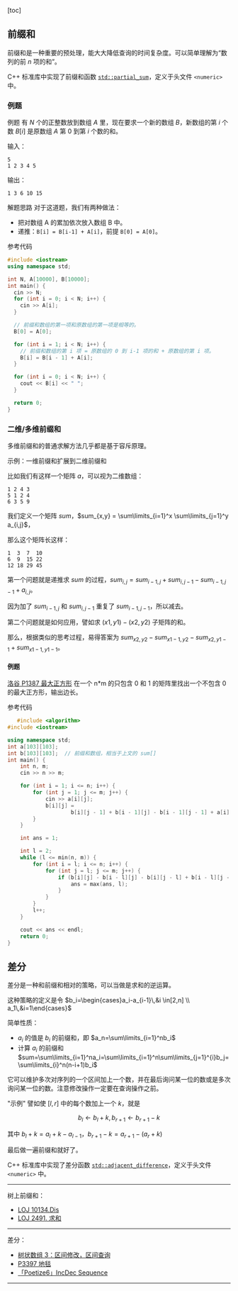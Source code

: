 [toc]

## 前缀和

前缀和是一种重要的预处理，能大大降低查询的时间复杂度。可以简单理解为“数列的前 $n$ 项的和”。

C++ 标准库中实现了前缀和函数 [`std::partial_sum`](https://zh.cppreference.com/w/cpp/algorithm/partial_sum)，定义于头文件 `<numeric>` 中。

### 例题

例题
有 $N$ 个的正整数放到数组 $A$ 里，现在要求一个新的数组 $B$，新数组的第 $i$ 个数 $B[i]$ 是原数组 $A$ 第 $0$ 到第 $i$ 个数的和。

输入：

```text
5
1 2 3 4 5
```

输出：

```text
1 3 6 10 15
```

解题思路
  对于这道题，我们有两种做法：

  - 把对数组 A 的累加依次放入数组 B 中。
  - 递推：`B[i] = B[i-1] + A[i]`，前提 `B[0] = A[0]`。

参考代码
  ```cpp
  #include <iostream>
  using namespace std;
  
  int N, A[10000], B[10000];
  int main() {
    cin >> N;
    for (int i = 0; i < N; i++) {
      cin >> A[i];
    }
  
    // 前缀和数组的第一项和原数组的第一项是相等的。
    B[0] = A[0];
  
    for (int i = 1; i < N; i++) {
      // 前缀和数组的第 i 项 = 原数组的 0 到 i-1 项的和 + 原数组的第 i 项。
      B[i] = B[i - 1] + A[i];
    }
  
    for (int i = 0; i < N; i++) {
      cout << B[i] << " ";
    }
  
    return 0;
  }
  ```

### 二维/多维前缀和

多维前缀和的普通求解方法几乎都是基于容斥原理。

 示例：一维前缀和扩展到二维前缀和

比如我们有这样一个矩阵 $a$，可以视为二维数组：

```text
1 2 4 3
5 1 2 4
6 3 5 9
```

 我们定义一个矩阵 $sum$，$sum_{x,y} = \sum\limits_{i=1}^x \sum\limits_{j=1}^y a_{i,j}$，  

那么这个矩阵长这样：

   ```text
1  3  7  10
6  9  15 22
12 18 29 45
   ```

第一个问题就是递推求 $sum$ 的过程，$sum_{i,j} = sum_{i - 1,j} + sum_{i,j - 1} - sum_{i - 1,j - 1} + a_{i,j}$。

因为加了 $sum_{i - 1,j}$ 和 $sum_{i,j - 1}$ 重复了 $sum_{i - 1,j - 1}$，所以减去。

第二个问题就是如何应用，譬如求 $(x1,y1) - (x2,y2)$ 子矩阵的和。

那么，根据类似的思考过程，易得答案为 $sum_{x2,y2} - sum_{x1 - 1,y2} - sum_{x2,y1 - 1} + sum_{x1 - 1,y1 - 1}$。

#### 例题

 [洛谷 P1387 最大正方形](https://www.luogu.com.cn/problem/P1387)
    在一个 n\*m 的只包含 0 和 1 的矩阵里找出一个不包含 0 的最大正方形，输出边长。

 参考代码
 ```cpp
    #include <algorithm>
 #include <iostream>
 
 using namespace std;
 int a[103][103];
 int b[103][103];  // 前缀和数组，相当于上文的 sum[]
 int main() {
     int n, m;
     cin >> n >> m;
 
     for (int i = 1; i <= n; i++) {
         for (int j = 1; j <= m; j++) {
             cin >> a[i][j];
             b[i][j] =
                     b[i][j - 1] + b[i - 1][j] - b[i - 1][j - 1] + a[i][j];  // 求前缀和
         }
     }
 
     int ans = 1;
 
     int l = 2;
     while (l <= min(n, m)) {
         for (int i = l; i <= n; i++) {
             for (int j = l; j <= m; j++) {
                 if (b[i][j] - b[i - l][j] - b[i][j - l] + b[i - l][j - l] == l * l) {
                     ans = max(ans, l);
                 }
             }
         }
         l++;
     }
 
     cout << ans << endl;
     return 0;
 }
 ```


## 差分

差分是一种和前缀和相对的策略，可以当做是求和的逆运算。

这种策略的定义是令 $b_i=\begin{cases}a_i-a_{i-1}\,&i \in[2,n] \\ a_1\,&i=1\end{cases}$

简单性质：

- $a_i$ 的值是 $b_i$ 的前缀和，即 $a_n=\sum\limits_{i=1}^nb_i$
- 计算 $a_i$ 的前缀和 $sum=\sum\limits_{i=1}^na_i=\sum\limits_{i=1}^n\sum\limits_{j=1}^{i}b_j=\sum\limits_{i}^n(n-i+1)b_i$

它可以维护多次对序列的一个区间加上一个数，并在最后询问某一位的数或是多次询问某一位的数。注意修改操作一定要在查询操作之前。

"示例"
  譬如使 $[l,r]$ 中的每个数加上一个 $k$，就是

$$
  b_l \leftarrow b_l + k,b_{r + 1} \leftarrow b_{r + 1} - k
$$

  其中 $b_l+k=a_l+k-a_{l-1}$，$b_{r+1}-k=a_{r+1}-(a_r+k)$

  最后做一遍前缀和就好了。

C++ 标准库中实现了差分函数 [`std::adjacent_difference`](https://zh.cppreference.com/w/cpp/algorithm/adjacent_difference)，定义于头文件 `<numeric>` 中。

* * *

树上前缀和：

- [LOJ 10134.Dis](https://loj.ac/problem/10134)
- [LOJ 2491. 求和](https://loj.ac/problem/2491)

* * *

差分：

- [树状数组 3：区间修改，区间查询](https://loj.ac/problem/132)
- [P3397 地毯](https://www.luogu.com.cn/problem/P3397)
- [「Poetize6」IncDec Sequence](https://www.luogu.com.cn/problem/P4552)

* * *

